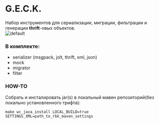 # G.E.C.K.
Набор инструментов для сериализации, миграции, фильтрации и генерации **thrift**-овых объектов.  
![default](https://cloud.githubusercontent.com/assets/5084395/23034038/cf7e5eb0-f493-11e6-8698-66262306ca81.png)  

### В комплекте:  
- serializer (msgpack, jolt, thrift, xml, json)
- mock
- migrator
- filter



### HOW-TO

Собрать и инсталировать jar(s) в локальный мавен репозиторий(без локально установленного трифта):

```
make wc_java_install LOCAL_BUILD=true SETTINGS_XML=path_to_rbk_maven_settings
```
